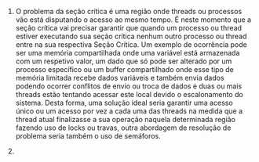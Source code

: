 1) O problema da seção crítica é uma região onde threads ou processos vão está disputando o acesso ao mesmo tempo. É neste momento que a seção crítica vai precisar garantir que quando um processo ou thread estiver executando sua seção crítica nenhum outro processo ou thread entre na sua respectiva Seção Crítica. 
Um exemplo de ocorrência pode ser uma memória compartilhada onde uma variável está armazenada com um respetivo valor, um dado que só pode ser alterado por um processo específico ou um buffer compartilhado onde esse tipo de memória limitada recebe dados variáveis e também envia dados podendo ocorrer conflitos de envio ou troca de dados e duas ou mais threads estão tentando acessar este local devido o escalonamento do sistema. Desta forma, uma solução ideal seria garantir uma acesso único ou um acesso por vez a cada uma das threads na medida que a thread atual finalizasse a sua operação naquela determinada região fazendo uso de locks ou travas, outra abordagem de resolução de problema seria também o uso de semáforos.

2)